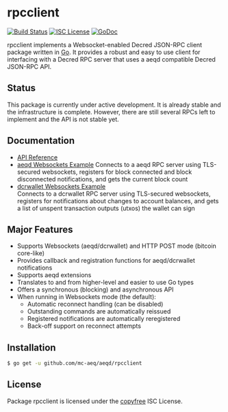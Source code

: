 rpcclient
=========

[![Build Status](http://img.shields.io/travis/decred/aeqd.svg)](https://travis-ci.org/decred/aeqd)
[![ISC License](http://img.shields.io/badge/license-ISC-blue.svg)](http://copyfree.org)
[![GoDoc](https://img.shields.io/badge/godoc-reference-blue.svg)](http://godoc.org/github.com/mc-aeq/aeqd/rpcclient)

rpcclient implements a Websocket-enabled Decred JSON-RPC client package written
in [Go](http://golang.org/).  It provides a robust and easy to use client for
interfacing with a Decred RPC server that uses a aeqd compatible Decred
JSON-RPC API.

## Status

This package is currently under active development.  It is already stable and
the infrastructure is complete.  However, there are still several RPCs left to
implement and the API is not stable yet.

## Documentation

* [API Reference](http://godoc.org/github.com/mc-aeq/aeqd/rpcclient)
* [aeqd Websockets Example](https://github.com/mc-aeq/aeqd/tree/master/rpcclient/examples/aeqdwebsockets)
  Connects to a aeqd RPC server using TLS-secured websockets, registers for
  block connected and block disconnected notifications, and gets the current
  block count
* [dcrwallet Websockets Example](https://github.com/mc-aeq/aeqd/tree/master/rpcclient/examples/dcrwalletwebsockets)  
  Connects to a dcrwallet RPC server using TLS-secured websockets, registers for
  notifications about changes to account balances, and gets a list of unspent
  transaction outputs (utxos) the wallet can sign

## Major Features

* Supports Websockets (aeqd/dcrwallet) and HTTP POST mode (bitcoin core-like)
* Provides callback and registration functions for aeqd/dcrwallet notifications
* Supports aeqd extensions
* Translates to and from higher-level and easier to use Go types
* Offers a synchronous (blocking) and asynchronous API
* When running in Websockets mode (the default):
  * Automatic reconnect handling (can be disabled)
  * Outstanding commands are automatically reissued
  * Registered notifications are automatically reregistered
  * Back-off support on reconnect attempts

## Installation

```bash
$ go get -u github.com/mc-aeq/aeqd/rpcclient
```

## License

Package rpcclient is licensed under the [copyfree](http://copyfree.org) ISC
License.
